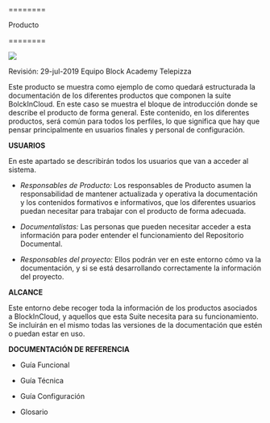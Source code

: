 \========

Producto

\========

![](./media/image1.png)

Revisión: 29-jul-2019 Equipo Block Academy Telepizza

Este producto se muestra como ejemplo de como quedará estructurada la
documentación de los diferentes productos que componen la suite
BolckInCloud. En este caso se muestra el bloque de introducción donde se
describe el producto de forma general. Este contenido, en los diferentes
productos, será común para todos los perfiles, lo que significa que hay
que pensar principalmente en usuarios finales y personal de
configuración.

**USUARIOS**

En este apartado se describirán todos los usuarios que van a acceder al
sistema.

  - *Responsables de Producto:* Los responsables de Producto asumen la
    responsabilidad de mantener actualizada y operativa la documentación
    y los contenidos formativos e informativos, que los diferentes
    usuarios puedan necesitar para trabajar con el producto de forma
    adecuada.

  - *Documentalistas:* Las personas que pueden necesitar acceder a esta
    información para poder entender el funcionamiento del Repositorio
    Documental.

  - *Responsables del proyecto:* Ellos podrán ver en este entorno cómo
    va la documentación, y si se está desarrollando correctamente la
    información del proyecto.

**ALCANCE**

Este entorno debe recoger toda la información de los productos asociados
a BlockInCloud, y aquellos que esta Suite necesita para su
funcionamiento. Se incluirán en el mismo todas las versiones de la
documentación que estén o puedan estar en uso.

**DOCUMENTACIÓN DE REFERENCIA**

  - Guía Funcional

  - Guía Técnica

  - Guía Configuración

  - Glosario
